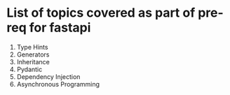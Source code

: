 # List of topics covered as part of pre-req for fastapi
1. Type Hints
2. Generators
3. Inheritance
4. Pydantic
5. Dependency Injection
6. Asynchronous Programming
